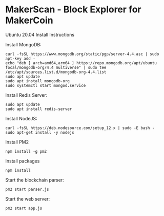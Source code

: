

# MakerScan - Block Explorer for MakerCoin

Ubuntu 20.04 Install Instructions

Install MongoDB:
```
curl -fsSL https://www.mongodb.org/static/pgp/server-4.4.asc | sudo apt-key add -
echo "deb [ arch=amd64,arm64 ] https://repo.mongodb.org/apt/ubuntu focal/mongodb-org/4.4 multiverse" | sudo tee /etc/apt/sources.list.d/mongodb-org-4.4.list
sudo apt update
sudo apt install mongodb-org
sudo systemctl start mongod.service
```

Install Redis Server:
```
sudo apt update
sudo apt install redis-server
```

Install NodeJS:
```
curl -fsSL https://deb.nodesource.com/setup_12.x | sudo -E bash -
sudo apt-get install -y nodejs
```

Install PM2
```
npm install -g pm2
```

Install packages
```
npm install
```

Start the blockchain parser:
```
pm2 start parser.js
```

Start the web server:
```
pm2 start app.js
```
